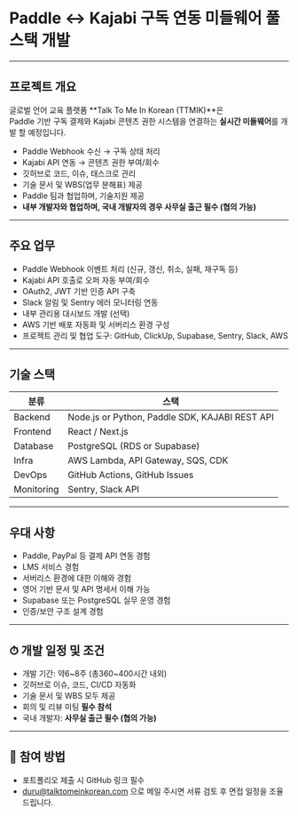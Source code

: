 # Paddle ↔ Kajabi 구독 연동 미들웨어 풀스택 개발

---

## 프로젝트 개요  

글로벌 언어 교육 플랫폼 **Talk To Me In Korean (TTMIK)**은  
Paddle 기반 구독 결제와 Kajabi 콘텐츠 권한 시스템을 연결하는 **실시간 미들웨어**를 개발 할 예정입니다.

- Paddle Webhook 수신 → 구독 상태 처리  
- Kajabi API 연동 → 콘텐츠 권한 부여/회수  
- 깃허브로 코드, 이슈, 태스크로 관리  
- 기술 문서 및 WBS(업무 분해표) 제공  
- Paddle 팀과 협업하며, 기술지원 제공
- **내부 개발자와 협업하며, 국내 개발자의 경우 사무실 출근 필수 (협의 가능)**

---

## 주요 업무  

- Paddle Webhook 이벤트 처리 (신규, 갱신, 취소, 실패, 재구독 등)  
- Kajabi API 호출로 오퍼 자동 부여/회수  
- OAuth2, JWT 기반 인증 API 구축  
- Slack 알림 및 Sentry 에러 모니터링 연동  
- 내부 관리용 대시보드 개발 (선택)  
- AWS 기반 배포 자동화 및 서버리스 환경 구성  
- 프로젝트 관리 및 협업 도구: GitHub, ClickUp, Supabase, Sentry, Slack, AWS

---

## 기술 스택  

| 분류 | 스택 |
|------|------|
| Backend | Node.js or Python, Paddle SDK, KAJABI REST API |
| Frontend | React / Next.js |
| Database | PostgreSQL (RDS or Supabase) |
| Infra | AWS Lambda, API Gateway, SQS, CDK |
| DevOps | GitHub Actions, GitHub Issues |
| Monitoring | Sentry, Slack API |

---

## 우대 사항  

- Paddle, PayPal 등 결제 API 연동 경험  
- LMS 서비스 경험  
- 서버리스 환경에 대한 이해와 경험  
- 영어 기반 문서 및 API 명세서 이해 가능  
- Supabase 또는 PostgreSQL 실무 운영 경험  
- 인증/보안 구조 설계 경험

---

## ⏱ 개발 일정 및 조건  

- 개발 기간: 약6~8주 (총360~400시간 내외)  
- 깃허브로 이슈, 코드, CI/CD 자동화  
- 기술 문서 및 WBS 모두 제공  
- 회의 및 리뷰 미팅 **필수 참석**  
- 국내 개발자: **사무실 출근 필수 (협의 가능)**


---

## 📩 참여 방법  

- 포트폴리오 제출 시 GitHub 링크 필수  
- duru@talktomeinkorean.com 으로 메일 주시면 서류 검토 후 면접 일정을 조율 드립니다.
